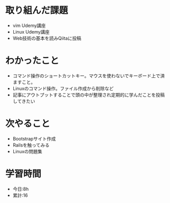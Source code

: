 # 取り組んだ課題
- vim Udemy講座
- Linux Udemy講座
- Web技術の基本を読みQiitaに投稿

# わかったこと
- コマンド操作のショートカットキー。マウスを使わないでキーボード上で済ますこと。
- Linuxのコマンド操作。ファイル作成から削除など
- 記事にアウトプットすることで頭の中が整理され定期的に学んだことを投稿してきたい
# 次やること
-  Bootstrapサイト作成
- Railsを触ってみる
- Linuxの問題集
# 学習時間
- 今日:8h
- 累計:16
